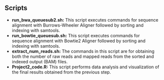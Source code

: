 ## Scripts
* __run_bwa_queuesub2.sh:__ This script executes commands for sequence alignment with Burrows-Wheeler Aligner followed by sorting and indexing with samtools.
* __run_bowtie_queuesub.sh:__ This script executes commands for sequence alignment with Bowtie2 Aligner followed by sorting and indexing with samtools.
* __extract_num_reads.sh:__ The commands in this script are for obtaining both the number of raw reads and mapped reads from the sorted and indexed output (BAM) files.
* __Project2_code.R:__ This script performs data analysis and visualization of the final results obtained from the previous step.
